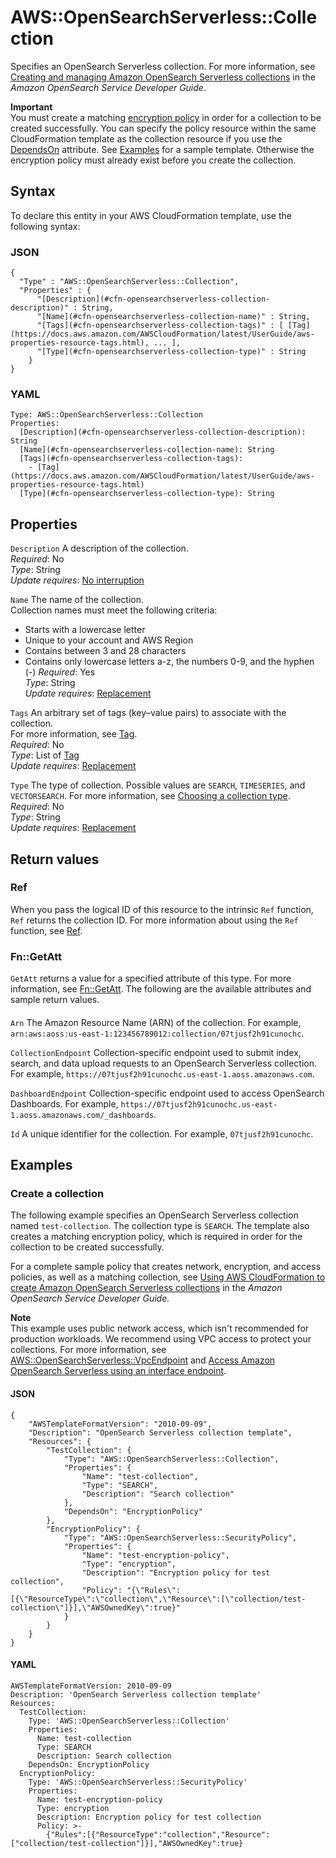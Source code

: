 # AWS::OpenSearchServerless::Collection<a name="aws-resource-opensearchserverless-collection"></a>

Specifies an OpenSearch Serverless collection\. For more information, see [Creating and managing Amazon OpenSearch Serverless collections](https://docs.aws.amazon.com/opensearch-service/latest/developerguide/serverless-manage.html) in the *Amazon OpenSearch Service Developer Guide*\.

**Important**  
You must create a matching [encryption policy](https://docs.aws.amazon.com/opensearch-service/latest/developerguide/serverless-encryption.html) in order for a collection to be created successfully\. You can specify the policy resource within the same CloudFormation template as the collection resource if you use the [DependsOn](https://docs.aws.amazon.com/AWSCloudFormation/latest/UserGuide/aws-attribute-dependson.html) attribute\. See [Examples](https://docs.aws.amazon.com/AWSCloudFormation/latest/UserGuide/aws-resource-opensearchserverless-collection.html#aws-resource-opensearchserverless-collection--examples) for a sample template\. Otherwise the encryption policy must already exist before you create the collection\.

## Syntax<a name="aws-resource-opensearchserverless-collection-syntax"></a>

To declare this entity in your AWS CloudFormation template, use the following syntax:

### JSON<a name="aws-resource-opensearchserverless-collection-syntax.json"></a>

```
{
  "Type" : "AWS::OpenSearchServerless::Collection",
  "Properties" : {
      "[Description](#cfn-opensearchserverless-collection-description)" : String,
      "[Name](#cfn-opensearchserverless-collection-name)" : String,
      "[Tags](#cfn-opensearchserverless-collection-tags)" : [ [Tag](https://docs.aws.amazon.com/AWSCloudFormation/latest/UserGuide/aws-properties-resource-tags.html), ... ],
      "[Type](#cfn-opensearchserverless-collection-type)" : String
    }
}
```

### YAML<a name="aws-resource-opensearchserverless-collection-syntax.yaml"></a>

```
Type: AWS::OpenSearchServerless::Collection
Properties: 
  [Description](#cfn-opensearchserverless-collection-description): String
  [Name](#cfn-opensearchserverless-collection-name): String
  [Tags](#cfn-opensearchserverless-collection-tags): 
    - [Tag](https://docs.aws.amazon.com/AWSCloudFormation/latest/UserGuide/aws-properties-resource-tags.html)
  [Type](#cfn-opensearchserverless-collection-type): String
```

## Properties<a name="aws-resource-opensearchserverless-collection-properties"></a>

`Description`  <a name="cfn-opensearchserverless-collection-description"></a>
A description of the collection\.  
*Required*: No  
*Type*: String  
*Update requires*: [No interruption](https://docs.aws.amazon.com/AWSCloudFormation/latest/UserGuide/using-cfn-updating-stacks-update-behaviors.html#update-no-interrupt)

`Name`  <a name="cfn-opensearchserverless-collection-name"></a>
The name of the collection\.  
Collection names must meet the following criteria:  
+ Starts with a lowercase letter
+ Unique to your account and AWS Region
+ Contains between 3 and 28 characters
+ Contains only lowercase letters a\-z, the numbers 0\-9, and the hyphen \(\-\)
*Required*: Yes  
*Type*: String  
*Update requires*: [Replacement](https://docs.aws.amazon.com/AWSCloudFormation/latest/UserGuide/using-cfn-updating-stacks-update-behaviors.html#update-replacement)

`Tags`  <a name="cfn-opensearchserverless-collection-tags"></a>
An arbitrary set of tags \(key–value pairs\) to associate with the collection\.  
For more information, see [Tag](https://docs.aws.amazon.com/AWSCloudFormation/latest/UserGuide/aws-properties-resource-tags.html)\.  
*Required*: No  
*Type*: List of [Tag](https://docs.aws.amazon.com/AWSCloudFormation/latest/UserGuide/aws-properties-resource-tags.html)  
*Update requires*: [Replacement](https://docs.aws.amazon.com/AWSCloudFormation/latest/UserGuide/using-cfn-updating-stacks-update-behaviors.html#update-replacement)

`Type`  <a name="cfn-opensearchserverless-collection-type"></a>
The type of collection\. Possible values are `SEARCH`, `TIMESERIES`, and `VECTORSEARCH`\. For more information, see [Choosing a collection type](https://docs.aws.amazon.com/opensearch-service/latest/developerguide/serverless-overview.html#serverless-usecase)\.  
*Required*: No  
*Type*: String  
*Update requires*: [Replacement](https://docs.aws.amazon.com/AWSCloudFormation/latest/UserGuide/using-cfn-updating-stacks-update-behaviors.html#update-replacement)

## Return values<a name="aws-resource-opensearchserverless-collection-return-values"></a>

### Ref<a name="aws-resource-opensearchserverless-collection-return-values-ref"></a>

When you pass the logical ID of this resource to the intrinsic `Ref` function, `Ref` returns the collection ID\. For more information about using the `Ref` function, see [Ref](https://docs.aws.amazon.com/AWSCloudFormation/latest/UserGuide/intrinsic-function-reference-ref.html)\.

### Fn::GetAtt<a name="aws-resource-opensearchserverless-collection-return-values-fn--getatt"></a>

`GetAtt` returns a value for a specified attribute of this type\. For more information, see [Fn::GetAtt](https://docs.aws.amazon.com/AWSCloudFormation/latest/UserGuide/intrinsic-function-reference-getatt.html)\. The following are the available attributes and sample return values\.

#### <a name="aws-resource-opensearchserverless-collection-return-values-fn--getatt-fn--getatt"></a>

`Arn`  <a name="Arn-fn::getatt"></a>
The Amazon Resource Name \(ARN\) of the collection\. For example, `arn:aws:aoss:us-east-1:123456789012:collection/07tjusf2h91cunochc`\.

`CollectionEndpoint`  <a name="CollectionEndpoint-fn::getatt"></a>
Collection\-specific endpoint used to submit index, search, and data upload requests to an OpenSearch Serverless collection\. For example, `https://07tjusf2h91cunochc.us-east-1.aoss.amazonaws.com`\.

`DashboardEndpoint`  <a name="DashboardEndpoint-fn::getatt"></a>
Collection\-specific endpoint used to access OpenSearch Dashboards\. For example, `https://07tjusf2h91cunochc.us-east-1.aoss.amazonaws.com/_dashboards`\.

`Id`  <a name="Id-fn::getatt"></a>
A unique identifier for the collection\. For example, `07tjusf2h91cunochc`\.

## Examples<a name="aws-resource-opensearchserverless-collection--examples"></a>

### Create a collection<a name="aws-resource-opensearchserverless-collection--examples--Create_a_collection"></a>

The following example specifies an OpenSearch Serverless collection named `test-collection`\. The collection type is `SEARCH`\. The template also creates a matching encryption policy, which is required in order for the collection to be created successfully\.

For a complete sample policy that creates network, encryption, and access policies, as well as a matching collection, see [Using AWS CloudFormation to create Amazon OpenSearch Serverless collections](https://docs.aws.amazon.com/opensearch-service/latest/developerguide/serverless-cfn.html) in the *Amazon OpenSearch Service Developer Guide\.*

**Note**  
This example uses public network access, which isn't recommended for production workloads\. We recommend using VPC access to protect your collections\. For more information, see [AWS::OpenSearchServerless::VpcEndpoint](https://docs.aws.amazon.com/AWSCloudFormation/latest/UserGuide/aws-resource-opensearchserverless-vpcendpoint.html) and [Access Amazon OpenSearch Serverless using an interface endpoint](https://docs.aws.amazon.com/opensearch-service/latest/developerguide/serverless-vpc.html)\.

#### JSON<a name="aws-resource-opensearchserverless-collection--examples--Create_a_collection--json"></a>

```
{
    "AWSTemplateFormatVersion": "2010-09-09",
    "Description": "OpenSearch Serverless collection template",
    "Resources": {
        "TestCollection": {
            "Type": "AWS::OpenSearchServerless::Collection",
            "Properties": {
                "Name": "test-collection",
                "Type": "SEARCH",
                "Description": "Search collection"
            },
            "DependsOn": "EncryptionPolicy"
        },
        "EncryptionPolicy": {
            "Type": "AWS::OpenSearchServerless::SecurityPolicy",
            "Properties": {
                "Name": "test-encryption-policy",
                "Type": "encryption",
                "Description": "Encryption policy for test collection",
                "Policy": "{\"Rules\":[{\"ResourceType\":\"collection\",\"Resource\":[\"collection/test-collection\"]}],\"AWSOwnedKey\":true}"
            }
        }
    }
}
```

#### YAML<a name="aws-resource-opensearchserverless-collection--examples--Create_a_collection--yaml"></a>

```
AWSTemplateFormatVersion: 2010-09-09
Description: 'OpenSearch Serverless collection template'
Resources:
  TestCollection:
    Type: 'AWS::OpenSearchServerless::Collection'
    Properties:
      Name: test-collection
      Type: SEARCH
      Description: Search collection
    DependsOn: EncryptionPolicy
  EncryptionPolicy:
    Type: 'AWS::OpenSearchServerless::SecurityPolicy'
    Properties:
      Name: test-encryption-policy
      Type: encryption
      Description: Encryption policy for test collection
      Policy: >-
        {"Rules":[{"ResourceType":"collection","Resource":["collection/test-collection"]}],"AWSOwnedKey":true}
```